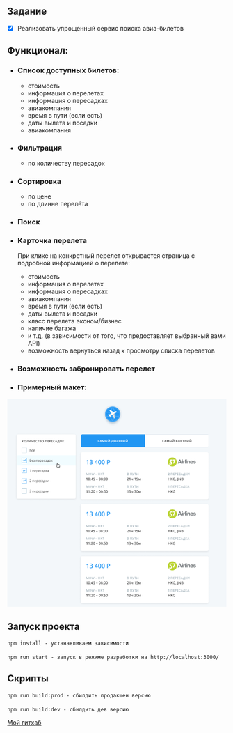 ## Задание

* [x] Реализовать упрощенный сервис поиска авиа-билетов

## Функционал:


* ### Список доступных билетов: 
  - стоимость
  - информация о перелетах
  - информация о пересадках
  - авиакомпания
  - время в пути (если есть)
  - даты вылета и посадки
  - авиакомпания

* ### Фильтрация
  - по количеству пересадок


* ### Сортировка
  - по цене
  - по длинне перелёта


* ### Поиск


* ### Карточка перелета

   При клике на конкретный перелет открывается страница с подробной информацией о перелете:

  - стоимость
  - информация о перелетах
  - информация о пересадках
  - авиакомпания
  - время в пути (если есть)
  - даты вылета и посадки
  - класс перелета эконом/бизнес
  - наличие багажа
  - и т.д. (в зависимости от того, что предоставляет выбранный вами API)
  - возможность вернуться назад к просмотру списка перелетов


* ### Возможность забронировать перелет


* ### Примерный макет:
<img alt='Примерный макет' src="https://github.com/zakiquel/academy-test-assignment/raw/master/example.png" />


## Запуск проекта

```
npm install - устанавливаем зависимости

npm run start - запуск в режиме разработки на http://localhost:3000/
```

## Скрипты


```
npm run build:prod - сбилдить продакшен версию

npm run build:dev - сбилдить дев версию

```

<a href="https://github.com/zakiquel" target="_blank">Мой гитхаб</a>


